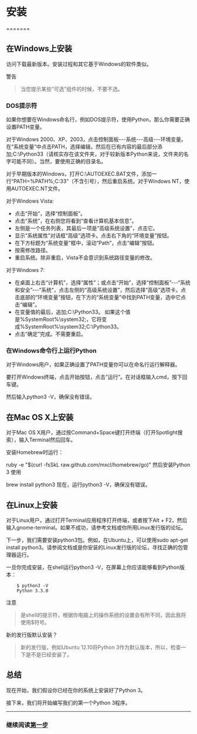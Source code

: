 # 安装
=======

## 在Windows上安装

访问下载最新版本。安装过程和其它基于Windows的软件类似。

警告
> 当您提示某些“可选”组件的时候，不要不选。

### DOS提示符

如果你想要在Windows命名行，例如DOS提示符，使用Python，那么你需要正确设置PATH变量。

对于Windows 2000、XP、2003，点击控制面板---系统---高级---环境变量。在“系统变量”中点击PATH，选择编辑，然后在已有内容的最后部分添加;C:\Python33（请核实存在该文件夹，对于较新版本Python来说，文件夹的名字可能不同）。当然，要使用正确的目录名。

对于早期版本的Windows，打开C:\AUTOEXEC.BAT文件，添加一行“PATH=%PATH%;C:33”（不含引号），然后重启系统。对于Windows NT，使用AUTOEXEC.NT文件。

对于Windows Vista:

*	点击“开始”，选择“控制面板”。
*	点击“系统”，在右侧您将看到“查看计算机基本信息”。
*	左侧是一个任务列表，其最后一项是“高级系统设置”，点击它。
*	显示“系统属性”对话框“高级”选项卡。点击右下角的“环境变量”按钮。
*	在下方标题为“系统变量”框中，滚动“Path”，点击“编辑”按钮。
*	按需修改路径。
*	重启系统。除非重启，Vista不会意识到系统路径变量的修改。

对于Windows 7:

*	在桌面上右击“计算机”，选择“属性”；或点击“开始”，选择“控制面板”---“系统和安全”---“系统”，点击左侧的“高级系统设置”，然后选择“高级”选项卡。点击底部的“环境变量”按钮，在下方的“系统变量”中找到PATH变量，选中它点击“编辑”。
*	在变量值的最后，追加;C:\Python33。
如果这个值是%SystemRoot%\system32;，它将变成%SystemRoot%\system32;C:\Python33。
*	点击“确定”完成。不需要重启。

### 在Windows命令行上运行Python

对于Windows用户，如果正确设置了PATH变量你可以在命名行运行解释器。

要打开Windows终端，点击开始按钮，点击“运行”。在对话框输入cmd，按下回车键。

然后输入python3 -V，确保没有错误。

## 在Mac OS X上安装

对于Mac OS X用户，通过按Command+Space键打开终端（打开Spotlight搜索），输入Terminal然后回车。

安装Homebrew时运行：

ruby -e "$(curl -fsSkL raw.github.com/mxcl/homebrew/go)"
然后安装Python 3 使用

brew install python3
现在，运行python3 -V，确保没有错误。

## 在Linux上安装

对于Linux用户，通过打开Terminal应用程序打开终端，或者按下Alt + F2，然后输入gnome-terminal。如果不成功，请参考文档或你所用Linux发行版的论坛。

下一步，我们需要安装python3包。例如，在Ubuntu上，可以使用sudo apt-get install python3。请参阅文档或是你安装的Linux发行版的论坛，寻找正确的包管理器运行。

一旦你完成安装，在shell运行python3 -V，在屏幕上你应该能够看到Python版本：

```
	$ python3 -V
	Python 3.3.0
```

注意

> 是shell的提示符，根据你电脑上的操作系统的设置会有所不同，因此我将使用$符号。

新的发行版默认安装？

> 新的发行版，例如Ubuntu 12.10将Python 3作为默认版本，所以，检查一下是不是已经安装了。

## 总结

现在开始，我们假设你已经在你的系统上安装好了Python 3。

接下来，我们将开始编写我们的第一个Python 3程序。

--------------------------------------------------

### 继续阅读[第一步](a-byte-of-python3/firststep)